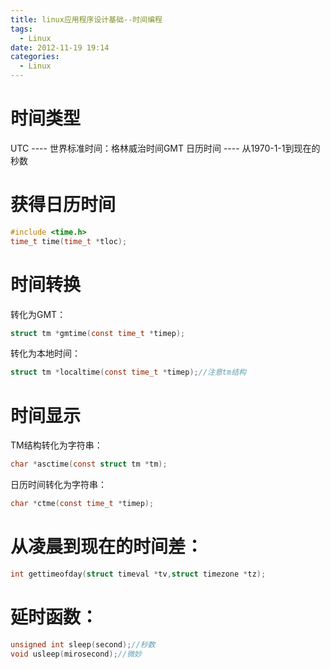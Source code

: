 ```yaml
---
title: linux应用程序设计基础--时间编程
tags:
  - Linux
date: 2012-11-19 19:14
categories:
  - Linux
---
```


# 时间类型
UTC ---- 世界标准时间：格林威治时间GMT
日历时间 ---- 从1970-1-1到现在的秒数

# 获得日历时间
```c
#include <time.h>
time_t time(time_t *tloc);
```

<!-- more -->

# 时间转换
转化为GMT：
```c
struct tm *gmtime(const time_t *timep);
```
转化为本地时间：
```c
struct tm *localtime(const time_t *timep);//注意tm结构
```

# 时间显示
TM结构转化为字符串：
```c
char *asctime(const struct tm *tm);
```
日历时间转化为字符串：
```c
char *ctme(const time_t *timep);
```

# 从凌晨到现在的时间差：
```c
int gettimeofday(struct timeval *tv,struct timezone *tz);
```

# 延时函数：
```c
unsigned int sleep(second);//秒数
void usleep(mirosecond);//微妙
```
